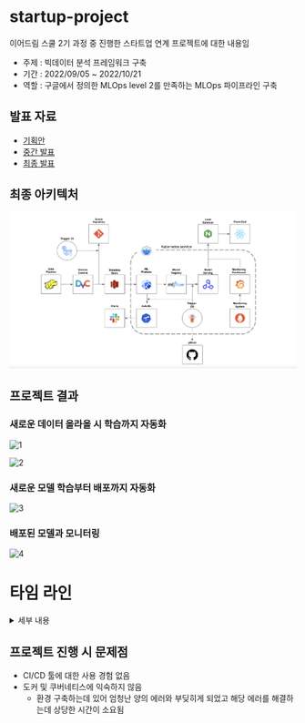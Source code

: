 # startup-project
이어드림 스쿨 2기 과정 중 진행한 스타트업 연계 프로젝트에 대한 내용임

- 주제 : 빅데이터 분석 프레임워크 구축
- 기간 : 2022/09/05 ~ 2022/10/21
- 역할 : 구글에서 정의한 MLOps level 2를 만족하는 MLOps 파이프라인 구축

## 발표 자료
- [기획안](https://docs.google.com/presentation/d/1g8TlGWvKnN1AuEqA5nkjA-NIPwLQYDyk/edit?usp=sharing&ouid=118253427836564636716&rtpof=true&sd=true)
- [중간 발표](https://docs.google.com/presentation/d/1m8EF5LbnHuOY3mnhSsFTEKkyB3cQIyCe/edit?usp=sharing&ouid=118253427836564636716&rtpof=true&sd=true)
- [최종 발표](https://docs.google.com/presentation/d/1BbtlxzXMZAAFppnBjJYfnrecRzcd9GTB/edit?usp=sharing&ouid=118253427836564636716&rtpof=true&sd=true)

## 최종 아키텍처

![최종 아키텍처](/images/final_architecture.png)

## 프로젝트 결과

### 새로운 데이터 올라올 시 학습까지 자동화

![1](/images/project_result_1.gif)

![2](/images/project_result_2.gif)

### 새로운 모델 학습부터 배포까지 자동화

![3](/images/project_result_3.gif)

### 배포된 모델과 모니터링

![4](/images/project_result_4.gif)

# 타임 라인

<details>
<summary>세부 내용</summary>
<div markdown="1">

## 기획안(09/05 ~ 09/23)

### 진행 작업
-  쿠버네티스 환경을 구축해본 경험이 없기 때문에 모두의 MLOps를 참고하여 환경을 구축하였음
-  remote storage, model registry로 amazon S3를 사용하기 위해 환경을 바꾸는 작업을 수행
-  CI/CD 툴을 사용해본 적이 없기 때문에 Jenkins와 Argo CD를 이용한 CI/CD 환경을 구축해봄(ml 파이프라인에 적용해보지는 않고 되는지만 확인해봄)

### 문제점
- [MLflow 설정시 발생한 문제(ver.1)](/pj_env/troubles.md#mlflow)
- [Jenkins 사용시 발생한 문제(ver.1)](/pj_env/troubles.md#jenkins)
- [Argo CD 사용시 발생한 문제](/pj_env/troubles.md#argo-cd)

## 중간 발표(09/26~10/07)

### 진행 작업
- 두 개의 자동화 라인을 구상함
	1. 새로운 데이터가 올라오면 실험까지 자동화 하는 라인
	2. 배포를 위한 모델 학습과 모델의 배포 까지 자동화 하는 라인
- 1번 라인을 위해서 필요한 툴들 체크해봄
	- DVC
	- katib experiment 를 위한 image
	- argo workflow
	- argo event
	- jenkins
	- slack API
- 2번 라인을 위해서 필요한 것
	- mlflow
	- seldon core
	- argo cd
	- prometheus
	- grafana

### 문제점
- [DVC 사용시 발생한 문제](/pj_env/troubles.md#dvc)
- [katib 사용시 발생한 문제](/pj_env/troubles.md#katib)
- [Jenkins 사용시 발생한 문제(ver.2)](/pj_env/troubles.md#jenkins)
- [Argo Workflow 사용시 발생한 문제](/pj_env/troubles.md#argo-workflow-events)
- [Seldon core 사용시 발생한 문제](/pj_env/troubles.md#seldon-core)

## 최종 발표(10/10 ~ 10/21)

### 진행 작업
- 실제로 두 자동화 라인을 제대로 빌드하고 라인들이 제대로 실행되는지 체크

	1.  새로운 데이터가 올라오면 실험까지 자동화 하는 라인
		-   데이터 버전 관리를 git과 같이 하기 위해서 DVC를 이용하고 remote storage로 amazon s3를 사용한다.
		-   바뀐 데이터를 push하면 github actions를 이용하여 바뀐 데이터에 대한 학습을 하는 docker image를 build, push하게 한다. 그리고 데이터가 업데이트되고 해당 내용으로 katib 실험을 진행할 수 있음을 알리기 위해서 PR을 생성한다.
		-   업데이트된 학습의 PR이 merge되면 github webhook과 argo events를 이용하여 katib experiment을 실행하고 해당 실험이 끝나면 slack API를 이용하여 알람을 보내는 workflow를 실행시킨다.

	2. 배포를 위한 모델 학습과 모델의 배포 까지 자동화 하는 라인
		-  실험에서 최적의 파라미터를 선택하여 해당 모델을 mlflow server에 업로드한다. 이때 모델 저장소로 amazon s3를 사용합니다.
		-   이후 바뀐 모델에 대한 seldon core manifest 파일을 github에 push하게 합니다.
		-  argo CD는 해당 github repository와 branch 감시하고 내용이 업데이트 되면, 해당 manifest 파일을 pull하여 모델 API의 배포가 지속적으로 이루어지도록 배포를 업데이트 한다.
		- prometheus와 grafana로 해당 모델 서버와 모델의 metric을 측정한다.

### 문제점
- [Seldon core 미해결 문제](/pj_env/troubles.md#seldon-core)
- [Prometheus 미해결 문제](/pj_env/troubles.md#promethus-grafana)
</div>
</details>

## 프로젝트 진행 시 문제점
- CI/CD 툴에 대한 사용 경험 없음
- 도커 및 쿠버네티스에 익숙하지 않음
	- 환경 구축하는데 있어 엄청난 양의 에러와 부딪히게 되었고 해당 에러를 해결하는데 상당한 시간이 소요됨
